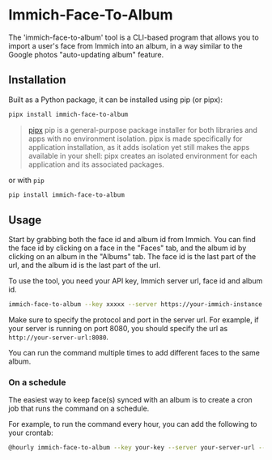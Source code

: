 # Immich-Face-To-Album

The 'immich-face-to-album' tool is a CLI-based program that allows you to import a user's face from Immich into an album, in a way similar to the Google photos "auto-updating album" feature. 

## Installation

Built as a Python package, it can be installed using pip (or pipx):

```sh
pipx install immich-face-to-album
```

> [pipx](https://github.com/pypa/pipx) pip is a general-purpose package installer for both libraries and apps with no environment isolation. pipx is made specifically for application installation, as it adds isolation yet still makes the apps available in your shell: pipx creates an isolated environment for each application and its associated packages.

or with `pip`

```sh
pip install immich-face-to-album
```

## Usage

Start by grabbing both the face id and album id from Immich. You can find the face id by clicking on a face in the "Faces" tab, and the album id by clicking on an album in the "Albums" tab. The face id is the last part of the url, and the album id is the last part of the url.

To use the tool, you need your API key, Immich server url, face id and album id.

```sh
immich-face-to-album --key xxxxx --server https://your-immich-instance.com --face xxxxx --album xxxxx
```

Make sure to specify the protocol and port in the server url. For example, if your server is running on port 8080, you should specify the url as `http://your-server-url:8080`.

You can run the command multiple times to add different faces to the same album.


### On a schedule

The easiest way to keep face(s) synced with an album is to create a cron job that runs the command on a schedule. 

For example, to run the command every hour, you can add the following to your crontab:

```sh
@hourly immich-face-to-album --key your-key --server your-server-url --face face-id --album album-id
```